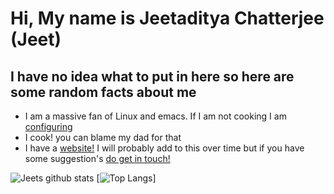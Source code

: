 
# Hi, My name is Jeetaditya Chatterjee (Jeet) 

## I have no idea what to put in here so here are some random facts about me

- I am a massive fan of Linux and emacs. If I am not cooking I am
  [configuring](https://github.com/jeetelongname/dotfiles)
- I cook! you can blame my dad for that
- I have a [website!](jeetelongname.github.io)
I will probably add to this over time but if you have some suggestion's [do get
in touch!](mailto:jeetelongname@gmail.com)
<!-- - I have a weird thing for plain text! -->
<!--   - pandoc is my best friend. you will see me write in `org` `tex` and even `md` -->
<!--     I have my l -->

  
![Jeets github stats](https://github-readme-stats.vercel.app/api?username=jeetelongname&show_icons=true)
[![Top Langs](https://github-readme-stats.vercel.app/api/top-langs/?username=jeetelongname)]
